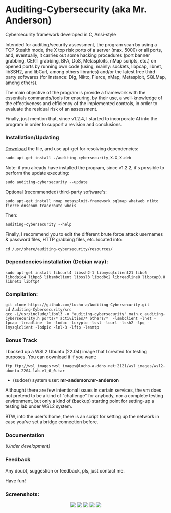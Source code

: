 # Auditing-Cybersecurity (aka Mr. Anderson)
Cybersecurity framework developed in C, Ansi-style

Intended for auditing/security assessment, the program scan by using a TCP Stealth mode, the X top risk ports of a server (max. 5000) or all ports, and, eventually, it carries out some hacking procedures (port banner grabbing, CERT grabbing, BFA, DoS, Metasploits, nMap scripts, etc.) on opened ports by running own code (using, mainly: sockets, libpcap, libnet, libSSH2, and libCurl, among others libraries) and/or the latest free third-party softwares (for instance: Dig, Nikto, Fierce, nMap, Metasploit, SQLMap, among others). 

The main objective of the program is provide a framework with the essentials commands/tools for ensuring, by their use, a well-knowledge of the effectiveness and efficiency of the implemented controls, in order to evaluate the residual risk of an assessment.

Finally, just mention that, since v1.2.4, I started to incorporate AI into the program in order to support a revision and conclusions.
<!-- ### BTW
For those folks who ask me if I will release the source code: yes, I will. Two reasons stop me right now: in first place, I'm not fully comfortable with the code. I've been re-organizing it, I have a lot of ideas, etc.. In second place (first?), I've been looking for a job since 2 years ago, I've had more than 40 interviews, and I didn't getting hire!, so, I’m not sure why I should give my work to the society for free if this shameless society is incapable to give a job to me! hhahah... anyway, as I said: take me patience, I will ;)
-->
### Installation/Updating
[Download](https://github.com/Lucho-A/Auditing-Cybersecurity/releases/latest) the file, and use apt-get for resolving dependencies:
```
sudo apt-get install ./auditing-cybersecurity_X.X_X.deb
```
Note: if you already have installed the program, since v1.2.2, it's possible to perform the update executing:
```
sudo auditing-cybersecurity --update
```
Optional (recommended) third-party software's:
```
sudo apt-get install nmap metasploit-framework sqlmap whatweb nikto fierce dnsenum traceroute whois
```
Then:
```
auditing-cybersecurity --help
```
Finally, I recommend you to edit the different brute force attack usernames & password files, HTTP grabbing files, etc. located into:
```
cd /usr/share/auditing-cybersecurity/resources/
```
### Dependencies installation (Debian way):
```
sudo apt-get install libcurl4 libssh2-1 libmysqlclient21 libc6 libodpic4 libpq5 libsmbclient libssl3 libodbc2 libreadline8 libpcap0.8 libnet1 libftp4
```
### Compilation:
```
git clone https://github.com/lucho-a/Auditing-Cybersecurity.git
cd Auditing-Cybersecurity/src
gcc -L/usr/include/libnl3 -o "auditing-cybersecurity" main.c auditing-cybersecurity.h ports/* activities/* others/*  -lsmbclient -lnet -lpcap -lreadline -lm -lodbc -lcrypto -lssl -lcurl -lssh2 -lpq -lmysqlclient -lodpic -lnl-3 -lftp -lesmtp
```
### Bonus Track
I backed up a WSL2 Ubuntu (22.04) image that I created for testing purposes. You can download it if you want:
```
ftp ftp://wsl_images:wsl_images@lucho-a.ddns.net:2121/wsl_images/wsl2-ubuntu-2204-lab-v1_0_0.tar
```
- (sudoer) system user: **mr-anderson:mr-anderson**

Althought there are few intentional issues in certain services, the vm does not pretend to be a kind of "challenge" for anybody, nor a complete testing environment, but only a kind of (backup) starting point for setting-up a testing lab under WSL2 system.

BTW, into the user's home, there is an script for setting up the network in case you've set a bridge connection before.
<!-- ### Documentation about activity descriptions -->
<!-- You can find a brief description [here](https://github.com/Lucho-A/Auditing-Cybersecurity/blob/master/Auditing-Cybersecurity-README_v1.0.3.txt). -->
### Documentation
_(Under development)_
### Feedback
Any doubt, suggestion or feedback, pls, just contact me.

Have fun!

### Screenshots:
<p align="center">

<image src=https://github.com/Lucho-A/Auditing-Cybersecurity/assets/40904281/62795c6c-1ab7-41ec-baca-be495bd24a24>

<image src=https://github.com/Lucho-A/Auditing-Cybersecurity/assets/40904281/644cb4ad-b530-44e0-8658-59483f011998>

<image src=https://github.com/Lucho-A/Auditing-Cybersecurity/assets/40904281/bacc3733-40bd-4d26-a2b9-11ad5baa8023>

<image src=https://github.com/Lucho-A/Auditing-Cybersecurity/assets/40904281/e80a17dc-b0de-419f-a14f-18c27e2b9733>

<image src=https://github.com/Lucho-A/Auditing-Cybersecurity/assets/40904281/37708aa9-d48c-43ad-82c8-e5fcbbfd5443>

</p>



<!--

<image src=https://user-images.githubusercontent.com/40904281/203682762-fd4e5a9a-1198-4787-9aee-a1b146a91cb6.png>
<image src=https://user-images.githubusercontent.com/40904281/203682947-e159e999-e5ab-4842-b6b6-58c6e8324373.png>
<image src=https://user-images.githubusercontent.com/40904281/203682987-3244b6a2-5f34-4c6e-b314-23e108430a79.png>


Examples (a bit out-of-dated):

<p align="center">
<video src="https://user-images.githubusercontent.com/40904281/177245945-6bf3ead6-f04d-44d4-8b78-b8dad5701785.mp4" autoplay loop muted> </video>
</p>

<p align="center">
<video src="https://user-images.githubusercontent.com/40904281/177363811-5113a632-c9cb-4620-9fdb-95c08645c802.mp4" autoplay loop muted> </video>
</p>
-->
